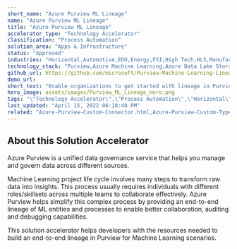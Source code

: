 ```yaml
---
short_name: "Azure Purview ML Lineage"
name: "Azure Purview ML Lineage"
title: "Azure Purview ML Lineage"
accelerator_type: "Technology Accelerator"
classification: "Process Automation"
solution_area: "Apps & Infrastructure"
status: "Approved"
industries: "Horizontal,Automotive,EDU,Energy,FSI,High Tech,HLS,Manufacturing,Media and Entertainment,Retail,Professional Services,SLG"
technology_stack: "Purview,Azure Machine Learning,Azure Data Lake Storage,Synapse Analytics,Power BI"
github_url: https://github.com/microsoft/Purview-Machine-Learning-Lineage-Solution-Accelerator
demo_url: 
short_text: "Enable organizations to get started with lineage in Purview for Machine Learning scenarios."
hero_image: assets/images/Purview_ML_Lineage_Hero.png
tags: "\"Technology Accelerator\",\"Process Automation\",\"Horizontal\",\"Automotive\",\"EDU\",\"Energy\",\"FSI\",\"High Tech\",\"HLS\",\"Manufacturing\",\"Media and Entertainment\",\"Retail\",\"Professional Services\",\"SLG\",\"Purview\",\"Azure Machine Learning\",\"Azure Data Lake Storage\",\"Synapse Analytics\",\"Power BI\""
last_updated: "April 15, 2022 06:18:48 PM"
related: "Azure-Purview-Custom-Connector.html,Azure-Purview-Custom-Types-Tool.html,Azure-Purview-Demo-Generator.html,Azure-Purview-Workshop.html"
---
```

## About this Solution Accelerator

Azure Purview is a unified data governance service that helps you manage and govern data across different sources.

Machine Learning project life cycle involves many steps to transform raw data into insights. This process usually requires individuals with different roles/skillsets across multiple teams to collaborate effectively. Azure Purview helps simplify this complex process by providing an end-to-end lineage of ML entities and processes to enable better collaboration, auditing and debugging capabilities.

This solution accelerator helps developers with the resources needed to build an end-to-end lineage in Purview for Machine Learning scenarios.
